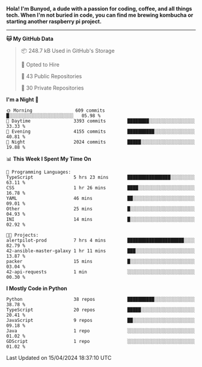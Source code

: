<p>
<b>Hola! I'm Bunyod, a dude with a passion for coding, coffee, and all things tech. When I'm not buried in code, you can find me brewing kombucha or starting another raspberry pi project.</b>
</p>

---

<!--START_SECTION:waka-->
**🐱 My GitHub Data** 

> 📦 248.7 kB Used in GitHub's Storage 
 > 
> 💼 Opted to Hire
 > 
> 📜 43 Public Repositories 
 > 
> 🔑 30 Private Repositories 
 > 
**I'm a Night 🦉** 

```text
🌞 Morning                609 commits         █░░░░░░░░░░░░░░░░░░░░░░░░   05.98 % 
🌆 Daytime                3393 commits        ████████░░░░░░░░░░░░░░░░░   33.33 % 
🌃 Evening                4155 commits        ██████████░░░░░░░░░░░░░░░   40.81 % 
🌙 Night                  2024 commits        █████░░░░░░░░░░░░░░░░░░░░   19.88 % 
```


📊 **This Week I Spent My Time On** 

```text
💬 Programming Languages: 
TypeScript               5 hrs 23 mins       ████████████████░░░░░░░░░   63.11 % 
CSS                      1 hr 26 mins        ████░░░░░░░░░░░░░░░░░░░░░   16.78 % 
YAML                     46 mins             ██░░░░░░░░░░░░░░░░░░░░░░░   09.01 % 
Other                    25 mins             █░░░░░░░░░░░░░░░░░░░░░░░░   04.93 % 
INI                      14 mins             █░░░░░░░░░░░░░░░░░░░░░░░░   02.92 % 

🐱‍💻 Projects: 
alertpilot-prod          7 hrs 4 mins        █████████████████████░░░░   82.79 % 
42-ansible-master-galaxy 1 hr 11 mins        ███░░░░░░░░░░░░░░░░░░░░░░   13.87 % 
packer                   15 mins             █░░░░░░░░░░░░░░░░░░░░░░░░   03.04 % 
42-api-requests          1 min               ░░░░░░░░░░░░░░░░░░░░░░░░░   00.30 % 
```

**I Mostly Code in Python** 

```text
Python                   38 repos            ██████████░░░░░░░░░░░░░░░   38.78 % 
TypeScript               20 repos            █████░░░░░░░░░░░░░░░░░░░░   20.41 % 
JavaScript               9 repos             ██░░░░░░░░░░░░░░░░░░░░░░░   09.18 % 
Java                     1 repo              ░░░░░░░░░░░░░░░░░░░░░░░░░   01.02 % 
GDScript                 1 repo              ░░░░░░░░░░░░░░░░░░░░░░░░░   01.02 % 
```




 Last Updated on 15/04/2024 18:37:10 UTC
<!--END_SECTION:waka-->
